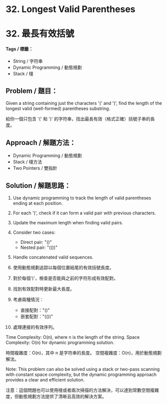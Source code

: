 # 32. Longest Valid Parentheses
# 32. 最長有效括號

#### Tags / 標籤：
- String / 字符串
- Dynamic Programming / 動態規劃
- Stack / 棧

## Problem / 題目：
Given a string containing just the characters '(' and ')', find the length of the longest valid (well-formed) parentheses substring.

給你一個只包含 '(' 和 ')' 的字符串，找出最長有效（格式正確）括號子串的長度。

## Approach / 解題方法：
- Dynamic Programming / 動態規劃
- Stack / 棧方法
- Two Pointers / 雙指針

## Solution / 解題思路：
1. Use dynamic programming to track the length of valid parentheses ending at each position.
2. For each ')', check if it can form a valid pair with previous characters.
3. Update the maximum length when finding valid pairs.
4. Consider two cases:
   - Direct pair: "()"
   - Nested pair: "(())"
5. Handle concatenated valid sequences.

1. 使用動態規劃追踪以每個位置結尾的有效括號長度。
2. 對於每個')'，檢查是否能與之前的字符形成有效配對。
3. 找到有效配對時更新最大長度。
4. 考慮兩種情況：
   - 直接配對："()"
   - 嵌套配對："(())"
5. 處理連接的有效序列。

Time Complexity: O(n), where n is the length of the string.
Space Complexity: O(n) for dynamic programming solution.

時間複雜度：O(n)，其中 n 是字符串的長度。
空間複雜度：O(n)，用於動態規劃解法。

Note: This problem can also be solved using a stack or two-pass scanning with constant space complexity, but the dynamic programming approach provides a clear and efficient solution.

注意：這個問題也可以使用棧或者兩次掃描的方法解決，可以達到常數空間複雜度，但動態規劃方法提供了清晰且高效的解決方案。 